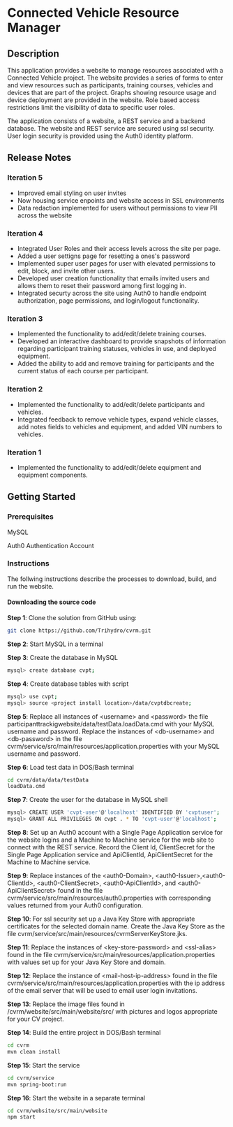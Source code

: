 # Connected Vehicle Resource Manager
## Description

This application provides a website to manage resources associated with a Connected Vehicle project. The website provides a series of forms to enter and view resources such as participants, training courses, vehicles and devices that are part of the project. Graphs showing resource usage and device deployment are provided in the website. Role based access restrictions limit the visibility of data to specific user roles. 

The application consists of a website, a REST service and a backend database. The website and REST service are secured using ssl security. User login security is provided using the Auth0 identity platform.

## Release Notes

### Iteration 5
- Improved email styling on user invites
- Now housing service enpoints and website access in SSL environments 
- Data redaction implemented for users without permissions to view PII across the website

### Iteration 4
- Integrated User Roles and their access levels across the site per page. 
- Added a user settigns page for resetting a ones's password
- Implemented super user pages for user with elevated permissions to edit, block, and invite other users.
- Developed user creation functionality that emails invited users and allows them to reset their password among first logging in. 
- Integrated securty across the site using Auth0 to handle endpoint authorization, page permissions, and login/logout functionality.

### Iteration 3
- Implemented the functionality to add/edit/delete training courses.
- Developed an interactive dashboard to provide snapshots of information regarding participant training statuses, vehicles in use, and deployed equipment. 
- Added the ability to add and remove training for participants and the current status of each course per participant.

### Iteration 2
- Implemented the functionality to add/edit/delete participants and vehicles.
- Integrated feedback to remove vehicle types, expand vehicle classes, add notes fields to vehicles and equipment, and added VIN numbers to vehicles. 

### Iteration 1
- Implemented the functionality to add/edit/delete equipment and equipment components.

## Getting Started

### Prerequisites
MySQL

Auth0 Authentication Account

### Instructions

The follwing instructions describe the processes to download, build, and run the website.

#### Downloading the source code

**Step 1**: Clone the solution from GitHub using:

```bash
git clone https://github.com/Trihydro/cvrm.git
```

**Step 2**: Start MySQL in a terminal

**Step 3**: Create the database in MySQL

```bash
mysql> create database cvpt;
```

**Step 4**: Create database tables with script

```bash
mysql> use cvpt;
mysql> source <project install location>/data/cvptdbcreate;
```

**Step 5**: Replace all instances of &lt;username&gt; and &lt;password&gt; the file participanttrackigwebsite/data/testData.loadData.cmd with your MySQL username and password. 
Replace the instances of &lt;db-username&gt; and &lt;db-password&gt; in the file cvrm/service/src/main/resources/application.properties with your MySQL username and password.


**Step 6**: Load test data in DOS/Bash terminal
```bash
cd cvrm/data/data/testData
loadData.cmd
```

**Step 7**: Create the user for the database in MySQL shell

```bash
mysql> CREATE USER 'cvpt-user'@'localhost' IDENTIFIED BY 'cvptuser';
mysql> GRANT ALL PRIVILEGES ON cvpt . * TO 'cvpt-user'@'localhost';
```

**Step 8**: Set up an Auth0 account with a Single Page Application service for the website logins and a Machine to Machine service for the web site to connect with the REST service. Record the Client Id, ClientSecret for the Single Page Application service and ApiClientId, ApiClientSecret for the Machine to Machine service. 

**Step 9**: Replace instances of the &lt;auth0-Domain&gt;, &lt;auth0-Issuer&gt;,&lt;auth0-ClientId&gt;, &lt;auth0-ClientSecret&gt;, &lt;auth0-ApiClientId&gt;, and &lt;auth0-ApiClientSecret&gt; found in the file cvrm/service/src/main/resources/auth0.properties with corresponding values returned from your Auth0 configuration.

**Step 10**: For ssl security set up a Java Key Store with appropriate certificates for the selected domain name. Create the Java Key Store as the file cvrm/service/src/main/resources/cvrmServerKeyStore.jks. 

**Step 11**: Replace the instances of &lt;key-store-password&gt; and &lt;ssl-alias&gt; found in the file cvrm/service/src/main/resources/application.properties with values set up for your Java Key Store and domain. 

**Step 12**: Replace the instance of &lt;mail-host-ip-address&gt; found in the file cvrm/service/src/main/resources/application.properties with the ip address of the email server that will be used to email user login invitations.

**Step 13**: Replace the image files found in /cvrm/website/src/main/website/src/ with pictures and logos appropriate for your CV project.

**Step 14**: Build the entire project in DOS/Bash terminal

```bash
cd cvrm
mvn clean install
```

**Step 15**: Start the service

```bash
cd cvrm/service
mvn spring-boot:run
```

**Step 16**: Start the website in a separate terminal

```bash
cd cvrm/website/src/main/website
npm start
```




